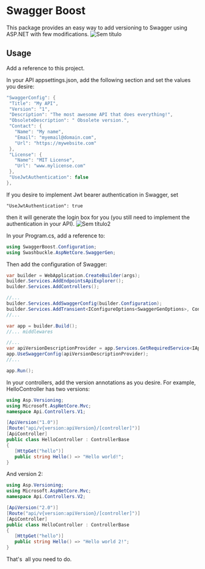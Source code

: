 # Swagger Boost  

This package provides an easy way to add versioning to Swagger using ASP.NET with few modifications.
![Sem título](https://github.com/daybson/swaggerboost/assets/3179898/4d626058-0a09-441c-a234-715b746eae4d)


## Usage

Add a reference to this project.

In your API appsettings.json, add the following section and set the values you desire:

```csharp
"SwaggerConfig": {
 "Title": "My API",
 "Version": "1",
 "Description": "The most awesome API that does everything!",
 "ObsoleteDescription": " Obsolete version.",
 "Contact": {
   "Name": "My name",
   "Email": "myemail@domain.com",
   "Url": "https://mywebsite.com"
 },
 "License": {
   "Name": "MIT License",
   "Url": "www.mylicense.com"
 },
 "UseJwtAuthentication": false
},
```

If you desire to implement Jwt bearer authentication in Swagger, set

`"UseJwtAuthentication": true`

then it will generate the login box for you (you still need to implement the authentication in your API).
![Sem título2](https://github.com/daybson/swaggerboost/assets/3179898/4c8fd862-bf5f-44d3-9c7f-a7d49782065b)


In your Program.cs, add a reference to:

```csharp
using SwaggerBoost.Configuration;
using Swashbuckle.AspNetCore.SwaggerGen;
```

Then add the configuration of Swagger:

```csharp
var builder = WebApplication.CreateBuilder(args);
builder.Services.AddEndpointsApiExplorer();
builder.Services.AddControllers(); 

//...
builder.Services.AddSwaggerConfig(builder.Configuration);
builder.Services.AddTransient<IConfigureOptions<SwaggerGenOptions>, ConfigureSwaggerOptions>();
//...

var app = builder.Build();
//... middlewares

//...
var apiVersionDescriptionProvider = app.Services.GetRequiredService<IApiVersionDescriptionProvider>();
app.UseSwaggerConfig(apiVersionDescriptionProvider);
//...

app.Run();
```

In your controllers, add the version annotations as you desire. For example, HelloController has two versions:

```csharp
using Asp.Versioning;
using Microsoft.AspNetCore.Mvc;
namespace Api.Controllers.V1;

[ApiVersion("1.0")]
[Route("api/v{version:apiVersion}/[controller]")]
[ApiController]
public class HelloController : ControllerBase
{
   [HttpGet("hello")]
   public string Hello() => "Hello world!";
}
```

And version 2:

```csharp
using Asp.Versioning;
using Microsoft.AspNetCore.Mvc;
namespace Api.Controllers.V2;

[ApiVersion("2.0")]
[Route("api/v{version:apiVersion}/[controller]")]
[ApiController]
public class HelloController : ControllerBase
{
   [HttpGet("hello")]
   public string Hello() => "Hello world 2!";
}
```

That's  all you need to do.
